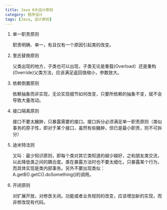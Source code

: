 ```yaml
---
title: Java 6大设计原则
category: 程序设计
tags: [Java, 设计原则]
---
```


1. 单一职责原则

    职责明确、单一，有且仅有一个原因引起类的改变。

2. 里氏替换原则

    父类出现的地方，子类也可以出现，子类无论是重载(Overload）还是重构(Override)父类方法，应该满足返回值缩小，参数放大。

3. 依赖倒置原则

    依赖抽象而非实现，无论实现细节如何改变，只要所依赖的抽象不变，就不会导致大量改动。

4. 接口隔离原则

    接口不要太臃肿，只暴露需要的接口。接口拆分必须满足单一职责原则（类似事务的原子性，即对于某个接口，虽然有些臃肿，但已是最小职责，则不可拆分）

5. 迪米特法则

    又叫：最少知识原则，即每个类对其它类知道的越少越好，之和朋友类交流，以此降低类之间的耦合度。类在暴露方法时也不要太细化，只暴露某个行为，而具体实现是类内部事务。另外不要出现类似：A.getB().getC().doSomething()的调用。

6. 开闭原则

    对扩展开放，对修改关闭。功能或者业务规则的改变，应该增加新的实现，而非修改现有代码。
